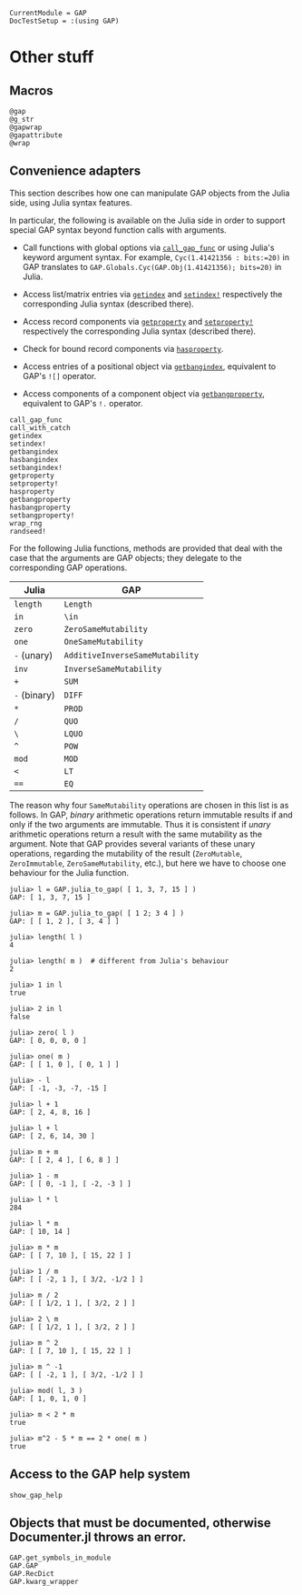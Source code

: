 ```@meta
CurrentModule = GAP
DocTestSetup = :(using GAP)
```

# Other stuff

## Macros

```@docs
@gap
@g_str
@gapwrap
@gapattribute
@wrap
```

## Convenience adapters

This section describes how one can manipulate GAP objects from the Julia side,
using Julia syntax features.

In particular, the following is available on the Julia side
in order to support special GAP syntax beyond function calls with arguments.

- Call functions with global options via [`call_gap_func`](@ref)
  or using Julia's keyword argument syntax. For example,
  `Cyc(1.41421356 : bits:=20)` in GAP translates to
  `GAP.Globals.Cyc(GAP.Obj(1.41421356); bits=20)` in Julia.

- Access list/matrix entries via [`getindex`](@ref) and [`setindex!`](@ref)
  respectively the corresponding Julia syntax (described there).

- Access record components via [`getproperty`](@ref) and [`setproperty!`](@ref)
  respectively the corresponding Julia syntax (described there).

- Check for bound record components via [`hasproperty`](@ref).

- Access entries of a positional object via [`getbangindex`](@ref),
  equivalent to GAP's `![]` operator.

- Access components of a component object via [`getbangproperty`](@ref),
  equivalent to GAP's `!.` operator.

```@docs
call_gap_func
call_with_catch
getindex
setindex!
getbangindex
hasbangindex
setbangindex!
getproperty
setproperty!
hasproperty
getbangproperty
hasbangproperty
setbangproperty!
wrap_rng
randseed!
```

For the following Julia functions, methods are provided that deal with the
case that the arguments are GAP objects; they delegate to the corresponding
GAP operations.

| Julia        | GAP      |
|--------------|----------|
| `length`     | `Length` |
| `in`         | `\in`    |
| `zero`       | `ZeroSameMutability`   |
| `one`        | `OneSameMutability`    |
| `-` (unary)  | `AdditiveInverseSameMutability`   |
| `inv`        | `InverseSameMutability`    |
| `+`          | `SUM`    |
| `-` (binary) | `DIFF`   |
| `*`          | `PROD`   |
| `/`          | `QUO`    |
| `\`          | `LQUO`   |
| `^`          | `POW`    |
| `mod`        | `MOD`    |
| `<`          | `LT`     |
| `==`         | `EQ`     |

The reason why four `SameMutability` operations are chosen in this list
is as follows.
In GAP, *binary* arithmetic operations return immutable results if and only if
the two arguments are immutable.
Thus it is consistent if *unary* arithmetic operations return a result
with the same mutability as the argument.
Note that GAP provides several variants of these unary operations,
regarding the mutability of the result
(`ZeroMutable`, `ZeroImmutable`, `ZeroSameMutability`, etc.),
but here we have to choose one behaviour for the Julia function.

```jldoctest
julia> l = GAP.julia_to_gap( [ 1, 3, 7, 15 ] )
GAP: [ 1, 3, 7, 15 ]

julia> m = GAP.julia_to_gap( [ 1 2; 3 4 ] )
GAP: [ [ 1, 2 ], [ 3, 4 ] ]

julia> length( l )
4

julia> length( m )  # different from Julia's behaviour
2

julia> 1 in l
true

julia> 2 in l
false

julia> zero( l )
GAP: [ 0, 0, 0, 0 ]

julia> one( m )
GAP: [ [ 1, 0 ], [ 0, 1 ] ]

julia> - l
GAP: [ -1, -3, -7, -15 ]

julia> l + 1
GAP: [ 2, 4, 8, 16 ]

julia> l + l
GAP: [ 2, 6, 14, 30 ]

julia> m + m
GAP: [ [ 2, 4 ], [ 6, 8 ] ]

julia> 1 - m
GAP: [ [ 0, -1 ], [ -2, -3 ] ]

julia> l * l
284

julia> l * m
GAP: [ 10, 14 ]

julia> m * m
GAP: [ [ 7, 10 ], [ 15, 22 ] ]

julia> 1 / m
GAP: [ [ -2, 1 ], [ 3/2, -1/2 ] ]

julia> m / 2
GAP: [ [ 1/2, 1 ], [ 3/2, 2 ] ]

julia> 2 \ m
GAP: [ [ 1/2, 1 ], [ 3/2, 2 ] ]

julia> m ^ 2
GAP: [ [ 7, 10 ], [ 15, 22 ] ]

julia> m ^ -1
GAP: [ [ -2, 1 ], [ 3/2, -1/2 ] ]

julia> mod( l, 3 )
GAP: [ 1, 0, 1, 0 ]

julia> m < 2 * m
true

julia> m^2 - 5 * m == 2 * one( m )
true

```

## Access to the GAP help system

```@docs
show_gap_help
```

## Objects that must be documented, otherwise Documenter.jl throws an error.

```@docs
GAP.get_symbols_in_module
GAP.GAP
GAP.RecDict
GAP.kwarg_wrapper
```
